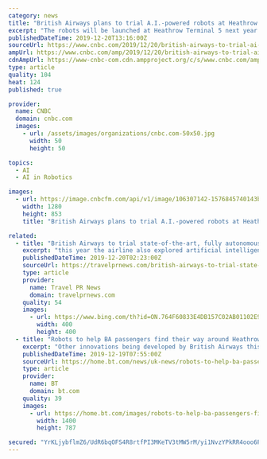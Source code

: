 ```yaml
---
category: news
title: "British Airways plans to trial A.I.-powered robots at Heathrow Airport"
excerpt: "The robots will be launched at Heathrow Terminal 5 next year. As technology develops, it is being used at airports in increasingly interesting ways. British Airways is set to trial artificial intelligence powered robots at Heathrow Terminal 5. In an announcement Thursday, the airline said the autonomous robots had been programmed to \"interact ..."
publishedDateTime: 2019-12-20T13:16:00Z
sourceUrl: https://www.cnbc.com/2019/12/20/british-airways-to-trial-ai-powered-robots-at-heathrow-airport.html
ampUrl: https://www.cnbc.com/amp/2019/12/20/british-airways-to-trial-ai-powered-robots-at-heathrow-airport.html
cdnAmpUrl: https://www-cnbc-com.cdn.ampproject.org/c/s/www.cnbc.com/amp/2019/12/20/british-airways-to-trial-ai-powered-robots-at-heathrow-airport.html
type: article
quality: 104
heat: 124
published: true

provider:
  name: CNBC
  domain: cnbc.com
  images:
    - url: /assets/images/organizations/cnbc.com-50x50.jpg
      width: 50
      height: 50

topics:
  - AI
  - AI in Robotics

images:
  - url: https://image.cnbcfm.com/api/v1/image/106307142-1576845740143britishairways_216861270013799.jpg?v=1576845771
    width: 1280
    height: 853
    title: "British Airways plans to trial A.I.-powered robots at Heathrow Airport"

related:
  - title: "British Airways to trial state-of-the-art, fully autonomous robots in 2020"
    excerpt: "this year the airline also explored artificial intelligence, driverless baggage vehicles and 3D printing to further improve punctuality for customers LONDON, UK, 2019-Dec-20 — /Travel PR News/ — In the latest stage of British Airways’ investment in airport automation, the airline has announced that from 2020 it will trial AI-powered ..."
    publishedDateTime: 2019-12-20T02:23:00Z
    sourceUrl: https://travelprnews.com/british-airways-to-trial-state-of-the-art-fully-autonomous-robots-in-2020-549955/travel-press-release/2019/12/19/
    type: article
    provider:
      name: Travel PR News
      domain: travelprnews.com
    quality: 54
    images:
      - url: https://www.bing.com/th?id=ON.764F60833E4DB157C02AB01102E98F5C
        width: 400
        height: 400
  - title: "Robots to help BA passengers find their way around Heathrow"
    excerpt: "Other innovations being developed by British Airways this year as part of a £6.5 billion investment in improving customer experiences include the use of artificial intelligence to cut delays in preparing aircraft for departure, driverless baggage vehicles and 3D printing of cabin parts. Gatwick Airport began trialling a valet parking robot in ..."
    publishedDateTime: 2019-12-19T07:55:00Z
    sourceUrl: https://home.bt.com/news/uk-news/robots-to-help-ba-passengers-find-their-way-around-heathrow-11364419473616
    type: article
    provider:
      name: BT
      domain: bt.com
    quality: 39
    images:
      - url: https://home.bt.com/images/robots-to-help-ba-passengers-find-their-way-around-heathrow-136441947355102601-191219070225.jpg
        width: 1400
        height: 787

secured: "YrKLjybflmZ6/UdR6bqOFS4R8rtfPI3MKeTV3tMW5rM/yi1NvzYPkRR4ooo6PEVRlINKofc+Nw7DqsJS9khyyFiMK0UhfA1SPtOFrNkTVYWNhr/cHHDPUioWHZvw0vhVlbBGXa+cxWBXimY03jasH+Sa3gLQV/kSo50sEUt2iqY0OhblUn09Qdiiu8SEyCsucqxe5IWH/8QN29sapbAUEs1QRYWx5zzqfB8GdUFeT6mAH1rBYeL6O/7ZAN3GY9IAxv15w81nshgxocZRsaVnmg==;BjI+rBSlNvj+8+CuWtA4GQ=="
---
```



